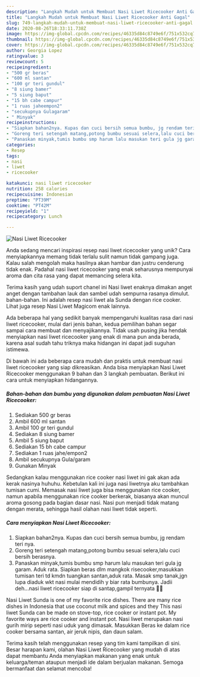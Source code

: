 ```yaml
---
description: "Langkah Mudah untuk Membuat Nasi Liwet Ricecooker Anti Gagal"
title: "Langkah Mudah untuk Membuat Nasi Liwet Ricecooker Anti Gagal"
slug: 749-langkah-mudah-untuk-membuat-nasi-liwet-ricecooker-anti-gagal
date: 2020-08-26T18:33:11.738Z
image: https://img-global.cpcdn.com/recipes/46335d84c8749e6f/751x532cq70/nasi-liwet-ricecooker-foto-resep-utama.jpg
thumbnail: https://img-global.cpcdn.com/recipes/46335d84c8749e6f/751x532cq70/nasi-liwet-ricecooker-foto-resep-utama.jpg
cover: https://img-global.cpcdn.com/recipes/46335d84c8749e6f/751x532cq70/nasi-liwet-ricecooker-foto-resep-utama.jpg
author: Georgia Lopez
ratingvalue: 3
reviewcount: 5
recipeingredient:
- "500 gr beras"
- "600 ml santan"
- "100 gr teri gundul"
- "8 siung bamer"
- "5 siung baput"
- "15 bh cabe campur"
- "1 ruas jaheempon2"
- "secukupnya Gulagaram"
- " Minyak"
recipeinstructions:
- "Siapkan bahan2nya. Kupas dan cuci bersih semua bumbu, jg rendam teri nya."
- "Goreng teri setengah matang,potong bumbu sesuai selera,lalu cuci bersih berasnya."
- "Panaskan minyak,tumis bumbu smp harum lalu masukan teri gula jg garam. Aduk rata. Siapkan beras dlm mangkok risecooker,masukkan tumisan teri td kmdn tuangkan santan,aduk rata. Masak smp tanak,jgn lupa diaduk wkt nasi mulai mendidih y biar rata bumbunya. Jadii deh...nasi liwet ricecooker siap di santap,gampil ternyata 🤗🤗"
categories:
- Resep
tags:
- nasi
- liwet
- ricecooker

katakunci: nasi liwet ricecooker 
nutrition: 258 calories
recipecuisine: Indonesian
preptime: "PT39M"
cooktime: "PT42M"
recipeyield: "1"
recipecategory: Lunch

---
```



![Nasi Liwet Ricecooker](https://img-global.cpcdn.com/recipes/46335d84c8749e6f/751x532cq70/nasi-liwet-ricecooker-foto-resep-utama.jpg)

Anda sedang mencari inspirasi resep nasi liwet ricecooker yang unik? Cara menyiapkannya memang tidak terlalu sulit namun tidak gampang juga. Kalau salah mengolah maka hasilnya akan hambar dan justru cenderung tidak enak. Padahal nasi liwet ricecooker yang enak seharusnya mempunyai aroma dan cita rasa yang dapat memancing selera kita.

Terima kasih yang udah suport chanel ini Nasi liwet enaknya dimakan anget anget dengan tambahan lauk dan sambel udah sempurna rasanya dimulut. bahan-bahan. Ini adalah resep nasi liwet ala Sunda dengan rice cooker. Lihat juga resep Nasi Liwet Magicom enak lainnya.

Ada beberapa hal yang sedikit banyak mempengaruhi kualitas rasa dari nasi liwet ricecooker, mulai dari jenis bahan, kedua pemilihan bahan segar sampai cara membuat dan menyajikannya. Tidak usah pusing jika hendak menyiapkan nasi liwet ricecooker yang enak di mana pun anda berada, karena asal sudah tahu triknya maka hidangan ini dapat jadi suguhan istimewa.


Di bawah ini ada beberapa cara mudah dan praktis untuk membuat nasi liwet ricecooker yang siap dikreasikan. Anda bisa menyiapkan Nasi Liwet Ricecooker menggunakan 9 bahan dan 3 langkah pembuatan. Berikut ini cara untuk menyiapkan hidangannya.

<!--inarticleads1-->

##### Bahan-bahan dan bumbu yang digunakan dalam pembuatan Nasi Liwet Ricecooker:

1. Sediakan 500 gr beras
1. Ambil 600 ml santan
1. Ambil 100 gr teri gundul
1. Sediakan 8 siung bamer
1. Ambil 5 siung baput
1. Sediakan 15 bh cabe campur
1. Sediakan 1 ruas jahe/empon2
1. Ambil secukupnya Gula/garam
1. Gunakan  Minyak


Sedangkan kalau menggunakan rice cooker nasi liwet ini gak akan ada kerak nasinya huhuhu. Kebetulan kali ini juga nasi liwetnya aku tambahkan tumisan cumi. Memasak nasi liwet juga bisa menggunakan rice cooker, namun apabila menggunakan rice cooker berkerak, biasanya akan muncul aroma gosong pada bagian dasar nasi. Nasi pun menjadi tidak matang dengan merata, sehingga hasil olahan nasi liwet tidak seperti. 

<!--inarticleads2-->

##### Cara menyiapkan Nasi Liwet Ricecooker:

1. Siapkan bahan2nya. Kupas dan cuci bersih semua bumbu, jg rendam teri nya.
1. Goreng teri setengah matang,potong bumbu sesuai selera,lalu cuci bersih berasnya.
1. Panaskan minyak,tumis bumbu smp harum lalu masukan teri gula jg garam. Aduk rata. Siapkan beras dlm mangkok risecooker,masukkan tumisan teri td kmdn tuangkan santan,aduk rata. Masak smp tanak,jgn lupa diaduk wkt nasi mulai mendidih y biar rata bumbunya. Jadii deh...nasi liwet ricecooker siap di santap,gampil ternyata 🤗🤗


Nasi Liwet Sunda is one of my favorite rice dishes. There are many rice dishes in Indonesia that use coconut milk and spices and they This nasi liwet Sunda can be made on stove-top, rice cooker or instant pot. My favorite ways are rice cooker and instant pot. Nasi liwet merupakan nasi gurih mirip seperti nasi uduk yang dimasak. Masukkan Beras ke dalam rice cooker bersama santan, air jeruk nipis, dan daun salam. 

Terima kasih telah menggunakan resep yang tim kami tampilkan di sini. Besar harapan kami, olahan Nasi Liwet Ricecooker yang mudah di atas dapat membantu Anda menyiapkan makanan yang enak untuk keluarga/teman ataupun menjadi ide dalam berjualan makanan. Semoga bermanfaat dan selamat mencoba!
